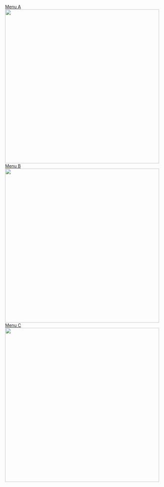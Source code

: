 <!DOCTYPE html>
<html>
<body>
  <div class="container-fluid" style="min-height: calc(100vh - 136px);">
    <!-- 그룹 태그로 role과 aria-multiselectable를 설정한다. -->
    <div class="panel-group" id="accordion" role="tablist" aria-multiselectable="true">
      <!-- 하나의 item입니다. data-parent 설청과 href 설정만 제대로 하면 문제없이 작동합니다. -->     
      <div class="panel panel-default">
        <div class="panel-heading" role="tab">
          <a role="button" data-toggle="collapse" data-parent="#accordion" href="#collapse1" aria-expanded="false">
            Menu A
          </a>
        </div>
        <div id="collapse1" class="panel-collapse collapse" role="tabpanel">
          <div class="panel-body">
            <img src="https://github.com/5ttogi/5ttogi.github.io/blob/main/%ED%99%94%EB%A9%B4%20%EC%BA%A1%EC%B2%98%202022-09-26%20182955.png" width=500>
          </div>
        </div>
      </div>
      <!-- -->
      <!-- 하나의 item입니다.  -->      
      <div class="panel panel-default">
        <div class="panel-heading" role="tab">
          <a role="button" data-toggle="collapse" data-parent="#accordion" href="#collapse2" aria-expanded="false">
            Menu B
          </a>
        </div>
        <div id="collapse2" class="panel-collapse collapse" role="tabpanel">
          <div class="panel-body">
            <img src="https://github.com/5ttogi/5ttogi.github.io/blob/main/11%EC%9B%94_%EB%8B%AC%EB%A0%A5_%EC%84%B8%EB%A1%9C%ED%98%95.jpg" width=500>
          </div>
        </div>
      </div>      
      <div class="panel panel-default">
        <div class="panel-heading" role="tab">
          <a role="button" data-toggle="collapse" data-parent="#accordion" href="#collapse3" aria-expanded="false">
            Menu C
          </a>
        </div>
        <div id="collapse3" class="panel-collapse collapse" role="tabpanel">
          <div class="panel-body">
            <img src="https://github.com/5ttogi/5ttogi.github.io/blob/main/11%EC%9B%94_%EA%B0%80%EC%9D%84_%EC%82%AC%EA%B0%81%ED%98%95.jpg" width=500>
          </div>
        </div>
      </div>
    </div>
  </div>
</body>
</html> 

